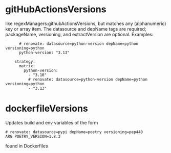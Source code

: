 # gitHubActionsVersions

like regexManagers:githubActionsVersions, but matches any (alphanumeric) key or
array item. The datasource and depName tags are required; packageName,
versioning, and extractVersion are optional. Examples:

```
      # renovate: datasource=python-version depName=python versioning=python
      python-version: "3.13"
```

```
    strategy:
      matrix:
        python-version:
          - "3.10"
          # renovate: datasource=python-version depName=python versioning=python
          - "3.13"
```

# dockerfileVersions

Updates build and env variables of the form

```
# renovate: datasource=pypi depName=poetry versioning=pep440
ARG POETRY_VERSION=1.8.3
```

found in Dockerfiles
